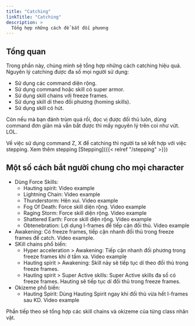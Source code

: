 ```yaml
---
title: "Catching"
linkTitle: "Catching"
description: >
  Tổng hợp những cách để bắt đối phương
---
```


## Tổng quan
Trong phần này, chúng mình sẽ tổng hợp những cách catching hiệu quả. 
Nguyên lý catching được đa số mọi người sử dụng:
- Sử dụng các command diện rộng.
- Sử dụng command hoặc skill có super armor.
- Sử dụng skill chains với freeze frames.
- Sử dụng skill dí theo đối phương (homing skills).
- Sử dụng skill có hút.

Còn nếu mà bạn đánh trùm quá rồi, đọc vị được đối thủ luôn, dùng command đơn giản mà vẫn bắt được thì mấy nguyên lý trên coi như vứt. LOL.

Về việc sử dụng command Z, X để catching thì người ta sẽ kết hợp với việc stepping. Xem thêm stepping [Stepping]({{< relref "/stepping" >}})

## Một số cách bắt người chung cho mọi character
- Dùng Force Skills:
  - Hauting spirit: Video example
  - Lightning Chain: Video example
  - Thunderstorm: Hên xui. Video example
  - Fog Of Death: Force skill diện rộng. Video example
  - Raging Storm: Force skill diện rộng. Video example
  - Shattered Earth: Force skill diện rộng. Video example
  - Obtenebration: Lợi dụng I-frames để tiếp cận đối thủ. Video example
- Awakening: Có freeze frames, tiếp cận nhanh đối thủ trong freeze frames để catch. Video example.
- SKill chains phổ biến:
  - Hyper acceleration > Awakening: Tiếp cận nhanh đối phương trong freeze frames khi ở tầm xa. Video example
  - Hauting spirit > Awakening: Skill này sẽ tiếp tục dí theo đối thủ trong freeze frames.
  - Hauting spirit > Super Active skills: Super Active skills đa số có freeze frames. Hauting sẽ tiếp tục dí đối thủ trong freeze frames.
- Okizeme phổ biến:
  - Hauting Spirit: Dùng Hauting  Spirit ngay khi đối thủ vừa hết I-frames sau KD. Video example

Phần tiếp theo sẽ tổng hợp các skill chains và okizeme của từng class nhân vật.